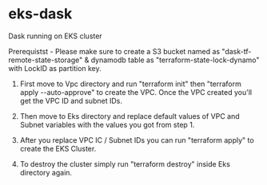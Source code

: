 # eks-dask
Dask running on EKS cluster

Prerequistst - Please make sure to create a S3 bucket named as "dask-tf-remote-state-storage"  & dynamodb table as "terraform-state-lock-dynamo" with LockID as partition key. 

1. First move to Vpc directory and run "terraform init" then "terraform apply --auto-approve" to create the VPC. Once the VPC created you'll get the VPC ID and subnet IDs.

2. Then move to Eks directory and replace default values of VPC and Subnet variables with the values you got from step 1.

3. After you replace VPC IC / Subnet IDs you can run "terraform apply" to create the EKS Cluster.

4. To destroy the cluster simply run "terraform destroy" inside Eks directory again.
